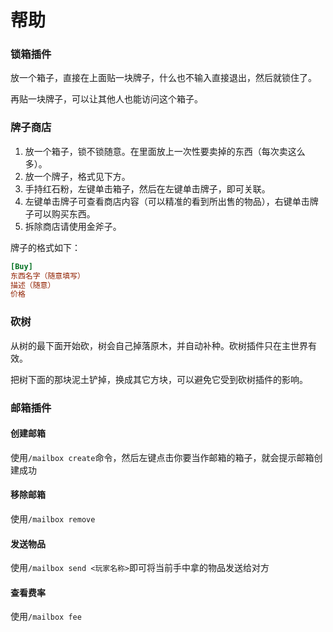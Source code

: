 帮助
====

### 锁箱插件

放一个箱子，直接在上面贴一块牌子，什么也不输入直接退出，然后就锁住了。

再贴一块牌子，可以让其他人也能访问这个箱子。

### 牌子商店

1. 放一个箱子，锁不锁随意。在里面放上一次性要卖掉的东西（每次卖这么多）。
2. 放一个牌子，格式见下方。
3. 手持红石粉，左键单击箱子，然后在左键单击牌子，即可关联。
4. 左键单击牌子可查看商店内容（可以精准的看到所出售的物品），右键单击牌
子可以购买东西。
5. 拆除商店请使用金斧子。

牌子的格式如下：
```ini
[Buy]
东西名字（随意填写）
描述（随意）
价格
```

### 砍树

从树的最下面开始砍，树会自己掉落原木，并自动补种。砍树插件只在主世界有效。

把树下面的那块泥土铲掉，换成其它方块，可以避免它受到砍树插件的影响。

### 邮箱插件

#### 创建邮箱

使用`/mailbox create`命令，然后左键点击你要当作邮箱的箱子，就会提示邮箱创建成功

#### 移除邮箱

使用`/mailbox remove`

#### 发送物品

使用`/mailbox send <玩家名称>`即可将当前手中拿的物品发送给对方

#### 查看费率

使用`/mailbox fee`
